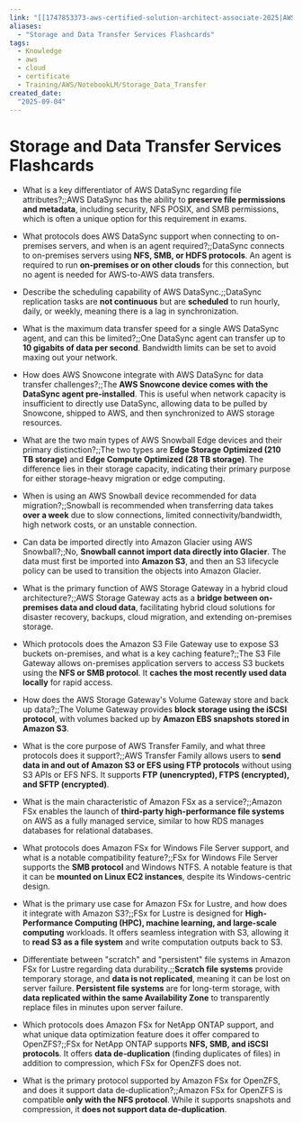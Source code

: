 ```yaml
---
link: "[[1747853373-aws-certified-solution-architect-associate-2025|AWS Certified Solution Architect Associate 2025]]"
aliases: 
  - "Storage and Data Transfer Services Flashcards"
tags:
  - Knowledge
  - aws
  - cloud
  - certificate
  - Training/AWS/NotebookLM/Storage_Data_Transfer
created_date:
  "2025-09-04"
---
```

# Storage and Data Transfer Services Flashcards
- What is a key differentiator of AWS DataSync regarding file attributes?;;AWS DataSync has the ability to **preserve file permissions and metadata**, including security, NFS POSIX, and SMB permissions, which is often a unique option for this requirement in exams.
<!--SR:!2025-10-31,32,270-->
- What protocols does AWS DataSync support when connecting to on-premises servers, and when is an agent required?;;DataSync connects to on-premises servers using **NFS, SMB, or HDFS protocols**. An agent is required to run **on-premises or on other clouds** for this connection, but no agent is needed for AWS-to-AWS data transfers.
<!--SR:!2025-10-08,15,210-->
- Describe the scheduling capability of AWS DataSync.;;DataSync replication tasks are **not continuous** but are **scheduled** to run hourly, daily, or weekly, meaning there is a lag in synchronization.
<!--SR:!2025-11-06,45,290-->
- What is the maximum data transfer speed for a single AWS DataSync agent, and can this be limited?;;One DataSync agent can transfer up to **10 gigabits of data per second**. Bandwidth limits can be set to avoid maxing out your network.
<!--SR:!2025-11-13,43,250-->
- How does AWS Snowcone integrate with AWS DataSync for data transfer challenges?;;The **AWS Snowcone device comes with the DataSync agent pre-installed**. This is useful when network capacity is insufficient to directly use DataSync, allowing data to be pulled by Snowcone, shipped to AWS, and then synchronized to AWS storage resources.
<!--SR:!2025-11-10,47,290-->
- What are the two main types of AWS Snowball Edge devices and their primary distinction?;;The two types are **Edge Storage Optimized (210 TB storage)** and **Edge Compute Optimized (28 TB storage)**. The difference lies in their storage capacity, indicating their primary purpose for either storage-heavy migration or edge computing.
<!--SR:!2025-10-17,22,250-->
- When is using an AWS Snowball device recommended for data migration?;;Snowball is recommended when transferring data takes **over a week** due to slow connections, limited connectivity/bandwidth, high network costs, or an unstable connection.
<!--SR:!2025-11-17,55,310-->
- Can data be imported directly into Amazon Glacier using AWS Snowball?;;No, **Snowball cannot import data directly into Glacier**. The data must first be imported into **Amazon S3**, and then an S3 lifecycle policy can be used to transition the objects into Amazon Glacier.
<!--SR:!2025-11-28,64,310-->
- What is the primary function of AWS Storage Gateway in a hybrid cloud architecture?;;AWS Storage Gateway acts as a **bridge between on-premises data and cloud data**, facilitating hybrid cloud solutions for disaster recovery, backups, cloud migration, and extending on-premises storage.
<!--SR:!2025-11-24,61,310-->
- Which protocols does the Amazon S3 File Gateway use to expose S3 buckets on-premises, and what is a key caching feature?;;The S3 File Gateway allows on-premises application servers to access S3 buckets using the **NFS or SMB protocol**. It **caches the most recently used data locally** for rapid access.
<!--SR:!2025-10-26,26,250-->
- How does the AWS Storage Gateway's Volume Gateway store and back up data?;;The Volume Gateway provides **block storage using the iSCSI protocol**, with volumes backed up by **Amazon EBS snapshots stored in Amazon S3**.
<!--SR:!2025-12-06,61,270-->
- What is the core purpose of AWS Transfer Family, and what three protocols does it support?;;AWS Transfer Family allows users to **send data in and out of Amazon S3 or EFS using FTP protocols** without using S3 APIs or EFS NFS. It supports **FTP (unencrypted), FTPS (encrypted), and SFTP (encrypted)**.
<!--SR:!2025-12-03,58,270-->
- What is the main characteristic of Amazon FSx as a service?;;Amazon FSx enables the launch of **third-party high-performance file systems** on AWS as a fully managed service, similar to how RDS manages databases for relational databases.
<!--SR:!2025-11-03,35,270-->
- What protocols does Amazon FSx for Windows File Server support, and what is a notable compatibility feature?;;FSx for Windows File Server supports the **SMB protocol** and Windows NTFS. A notable feature is that it can be **mounted on Linux EC2 instances**, despite its Windows-centric design.
<!--SR:!2025-12-02,57,270-->
- What is the primary use case for Amazon FSx for Lustre, and how does it integrate with Amazon S3?;;FSx for Lustre is designed for **High-Performance Computing (HPC), machine learning, and large-scale computing** workloads. It offers seamless integration with S3, allowing it to **read S3 as a file system** and write computation outputs back to S3.
<!--SR:!2025-10-19,31,270-->
- Differentiate between "scratch" and "persistent" file systems in Amazon FSx for Lustre regarding data durability.;;**Scratch file systems** provide temporary storage, and **data is not replicated**, meaning it can be lost on server failure. **Persistent file systems** are for long-term storage, with **data replicated within the same Availability Zone** to transparently replace files in minutes upon server failure.
<!--SR:!2025-11-18,56,310-->
- Which protocols does Amazon FSx for NetApp ONTAP support, and what unique data optimization feature does it offer compared to OpenZFS?;;FSx for NetApp ONTAP supports **NFS, SMB, and iSCSI protocols**. It offers **data de-duplication** (finding duplicates of files) in addition to compression, which FSx for OpenZFS does not.
<!--SR:!2025-10-15,27,290-->
- What is the primary protocol supported by Amazon FSx for OpenZFS, and does it support data de-duplication?;;Amazon FSx for OpenZFS is compatible **only with the NFS protocol**. While it supports snapshots and compression, it **does not support data de-duplication**.
<!--SR:!2025-10-07,19,250-->



